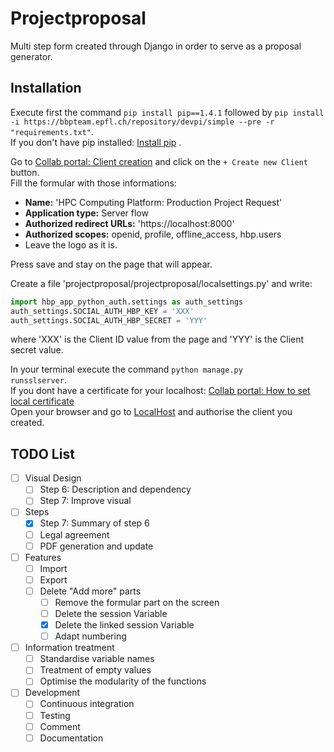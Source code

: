# Projectproposal

Multi step form created through Django in order to serve as a proposal generator.

## Installation

Execute first the command ```pip install pip==1.4.1``` followed by ```pip install -i https://bbpteam.epfl.ch/repository/devpi/simple --pre -r "requirements.txt"```.<br />
If you don't have pip installed: [Install pip](https://pip.pypa.io/en/stable/installing/) .

Go to [Collab portal: Client creation](collab.humanbrainproject.eu/#/collab/54/nav/1051) and click on the <code>+ Create new Client</code> button.<br />
Fill the formular with those informations:
* __Name:__ 'HPC Computing Platform: Production Project Request'
* __Application type:__ Server flow
* __Authorized redirect URLs:__ 'https://localhost:8000'
* __Authorized scopes:__ openid, profile, offline_access, hbp.users
* Leave the logo as it is.

Press save and stay on the page that will appear.

Create a file 'projectproposal/projectproposal/localsettings.py' and write:
```python
import hbp_app_python_auth.settings as auth_settings
auth_settings.SOCIAL_AUTH_HBP_KEY = 'XXX'
auth_settings.SOCIAL_AUTH_HBP_SECRET = 'YYY'
```
where 'XXX' is the Client ID value from the page and 'YYY' is the Client secret value.</code>

In your terminal execute the command <code>python manage.py runsslserver</code>.<br />
If you dont have a certificate for your localhost: [Collab portal: How to set local certificate](https://developer.humanbrainproject.eu/docs/projects/HBP%20Collaboratory%20Documentation/1.2/app-developer-manual/quickstart/setup/ssl-certificate.html) <br />
Open your browser and go to [LocalHost](https://localhost:8000/formular) and authorise the client you created.

## TODO List

- [ ] Visual Design
	- [ ] Step 6: Description and dependency
	- [ ] Step 7: Improve visual
	
- [ ] Steps
	- [x] Step 7: Summary of step 6
	- [ ] Legal agreement
	- [ ] PDF generation and update

- [ ] Features
	- [ ] Import
	- [ ] Export
	- [ ] Delete "Add more" parts
		- [ ] Remove the formular part on the screen
		- [ ] Delete the session Variable
		- [x] Delete the linked session Variable
		- [ ] Adapt numbering

- [ ] Information treatment
	- [ ] Standardise variable names
	- [ ] Treatment of empty values
	- [ ] Optimise the modularity of the functions

- [ ] Development
	- [ ] Continuous integration
	- [ ] Testing
	- [ ] Comment
	- [ ] Documentation